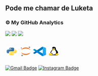 ## Pode me chamar de Luketa

### ⚙️  My GitHub Analytics

![](http://github-profile-summary-cards.vercel.app/api/cards/profile-details?username=Lucashenris&theme=github_dark)
![](http://github-profile-summary-cards.vercel.app/api/cards/repos-per-language?username=Lucashenris&theme=github_dark)
![](http://github-profile-summary-cards.vercel.app/api/cards/stats?username=Lucashenris&theme=github_dark)

<div>
 <div style="display: inline_block"><br>
  <img align="center" alt="Python" height="30" width="40" src="https://raw.githubusercontent.com/devicons/devicon/master/icons/python/python-original.svg">
  <img align="center" alt="Jupyter" height="30" width="40" src="https://github.com/devicons/devicon/blob/master/icons/jupyter/jupyter-original.svg">
  <img align="center" alt="VSCode" height="30" width="40" src="https://github.com/devicons/devicon/blob/master/icons/vscode/vscode-original.svg">
  <img align="center" alt="Linux" height="30" width="40" src="https://github.com/devicons/devicon/blob/master/icons/linux/linux-original.svg">
</div>

##

[![Gmail Badge](https://img.shields.io/badge/-lucas.santos@icat.ufal.br-c14438?style=flat-square&logo=Gmail&logoColor=white)](https://accounts.google.com/signin/v2/identifier?service=mail&passive=true&rm=false&continue=https%3A%2F%2Fmail.google.com%2Fmail%2F&ss=1&scc=1&ltmpl=default&ltmplcache=2&emr=1&osid=1&flowName=GlifWebSignIn&flowEntry=ServiceLogin)
[![Instagram Badge](https://img.shields.io/badge/@lucashenriis-%23E4405F.svg?style=flat&logo=instagram&logoColor=white&link=https://www.instagram.com/cleitonnnnnn//)](https://www.instagram.com/lucashenriis/)